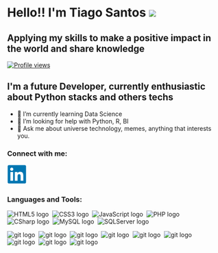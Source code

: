 # Hello!! I'm Tiago Santos <img src="https://raw.githubusercontent.com/MartinHeinz/MartinHeinz/master/wave.gif" width="30px">

## Applying my skills to make a positive impact in the world and share knowledge

<!-- **tiago17santos/Tiago17Santos** is a ✨ _special_ ✨ repository because its `README.md` (this file) appears on your GitHub profile. -->

[![Profile views](http://hits.dwyl.com/tiago17santos/Tiago17Santos.svg)](http://hits.dwyl.com/tiago17santos/Tiago17Santos)

## I'm a future Developer, currently enthusiastic about Python stacks and others techs

- 🌱 I’m currently learning Data Science
- 🤔 I’m looking for help with Python, R, BI
- 💬 Ask me about universe technology, memes, anything that interests you.

<h3 align="left">Connect with me:</h3>
<p align="left"> 
    <a href="https://linkedin.com/in/tiago-alberto-303909167" target="external">
      <img alt="linkedin" width="45" src="https://raw.githubusercontent.com/devicons/devicon/master/icons/linkedin/linkedin-original.svg" />
    </a>
</p>


<h3 align="left">Languages and Tools:</h3>
<p align="left"> 
 
<img src="https://img.shields.io/badge/HTML5-282C34?logo=html5&logoColor=E34F26" alt="HTML5 logo" title="HTML5" height="25" />&nbsp;
<img src="https://img.shields.io/badge/CSS3-282C34?logo=css3&logoColor=1572B6" alt="CSS3 logo" title="CSS3" height="25" />&nbsp;
<img src="https://img.shields.io/badge/JavaScript-282C34?logo=javascript&logoColor=F7DF1E" alt="JavaScript logo" title="JavaScript" height="25" />&nbsp;
<img src="https://img.shields.io/badge/PHP-777BB4?style=for-the-badge&logo=php&logoColor=white" alt="PHP logo" title="PHP" height="25" />&nbsp;
<img src="https://img.shields.io/badge/C%23-239120?style=for-the-badge&logo=c-sharp&logoColor=white" alt="CSharp logo" title="CSharp" height="25" />&nbsp;
<img src="https://img.shields.io/badge/MySQL-00000F?style=for-the-badge&logo=mysql&logoColor=white" alt="MySQL logo" title="MySQL" height="25" />&nbsp;
<img src="https://img.shields.io/badge/Microsoft_SQL_Server-CC2927?style=for-the-badge&logo=microsoft-sql-server&logoColor=white" alt="SQLServer logo" title="SQLServer" height="25" />&nbsp;

<img src="https://img.shields.io/badge/python-3670A0?style=for-the-badge&logo=python&logoColor=ffdd54"  alt="git logo" title="git" height="25" />&nbsp;
<img src="https://img.shields.io/badge/numpy-%23013243.svg?style=for-the-badge&logo=numpy&logoColor=white"  alt="git logo" title="git" height="25" />&nbsp;
<img src="https://img.shields.io/badge/pandas-%23150458.svg?style=for-the-badge&logo=pandas&logoColor=white"  alt="git logo" title="git" height="25" />&nbsp;
<img src="https://img.shields.io/badge/r-%23276DC3.svg?style=for-the-badge&logo=r&logoColor=white"  alt="git logo" title="git" height="25" />&nbsp;
<img src="https://img.shields.io/badge/power_bi-F2C811?style=for-the-badge&logo=powerbi&logoColor=black"  alt="git logo" title="git" height="25" />&nbsp;
<img src="https://img.shields.io/badge/Tableau-E97627?style=for-the-badge&logo=Tableau&logoColor=white"  alt="git logo" title="git" height="25" />&nbsp;
<img src="https://img.shields.io/badge/TensorFlow-FF6F00?style=for-the-badge&logo=tensorflow&logoColor=white"  alt="git logo" title="git" height="25" />&nbsp;
<img src="https://img.shields.io/badge/azure-%230072C6.svg?style=for-the-badge&logo=microsoftazure&logoColor=white"  alt="git logo" title="git" height="25" />&nbsp;
<img src="https://img.shields.io/badge/AWS-%23FF9900.svg?style=for-the-badge&logo=amazon-aws&logoColor=white"  alt="git logo" title="git" height="25" />&nbsp;

</p>

